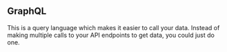 ## GraphQL

This is a query language which makes it easier to call your data. Instead of making multiple calls to your API endpoints to get data, you could just do one.
